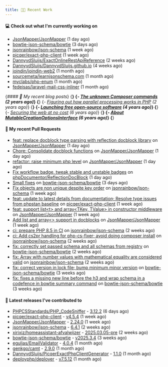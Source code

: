 ```yaml
---
title: 👨‍💻 Recent Work
---
```


#### 💻 Check out what I'm currently working on

- [JsonMapper/JsonMapper](https://github.com/JsonMapper/JsonMapper) (1 day ago)
- [bowtie-json-schema/bowtie](https://github.com/bowtie-json-schema/bowtie) (3 days ago)
- [jsonrainbow/json-schema](https://github.com/jsonrainbow/json-schema) (1 week ago)
- [picqer/exact-php-client](https://github.com/picqer/exact-php-client) (1 week ago)
- [DannyvdSluijs/ExactOnlineRestApiReference](https://github.com/DannyvdSluijs/ExactOnlineRestApiReference) (2 weeks ago)
- [DannyvdSluijs/DannyvdSluijs.github.io](https://github.com/DannyvdSluijs/DannyvdSluijs.github.io) (4 weeks ago)
- [joindin/joindin-web2](https://github.com/joindin/joindin-web2) (1 month ago)
- [sourcemeta/learnjsonschema.com](https://github.com/sourcemeta/learnjsonschema.com) (1 month ago)
- [myclabs/php-enum](https://github.com/myclabs/php-enum) (1 month ago)
- [fedeisas/laravel-mail-css-inliner](https://github.com/fedeisas/laravel-mail-css-inliner) (1 month ago)


{*#### 📜 My recent blog posts*}
{**}
{*- [The unknown Composer commands](https://www.dannyvandersluijs.nl/posts/2023-08-25-the-unknown-composer-commands.html) (2 years ago)*}
{**}
{*- [Figuring out how parallel processing works in PHP](https://www.dannyvandersluijs.nl/posts/2023-06-21-figuring-out-how-parallel-processing-works-in-php.html) (2 years ago)*}
{**}
{*- [Launching free open-source software](https://www.dannyvandersluijs.nl/posts/2020-07-02-launching-free-open-source-software.html) (4 years ago)*}
{**}
{*- [Securing the web at no cost](https://www.dannyvandersluijs.nl/posts/2019-02-04-securing-the-web-at-no-cost.html) (6 years ago)*}
{**}
{*- [About MutableCreationOptionsInterface](https://www.dannyvandersluijs.nl/posts/2018-10-15-about-mutable-creation-options-interface.html) (6 years ago)*}
{**}

#### 🔨 My recent Pull Requests

- [feat: replace docblock type parsing with reflection docblock library](https://github.com/JsonMapper/JsonMapper/pull/199) on [JsonMapper/JsonMapper](https://github.com/JsonMapper/JsonMapper) (1 day ago)
- [Chore: Consolidate docblock functions](https://github.com/JsonMapper/JsonMapper/pull/198) on [JsonMapper/JsonMapper](https://github.com/JsonMapper/JsonMapper) (1 day ago)
- [refactor: raise minimum php level](https://github.com/JsonMapper/JsonMapper/pull/197) on [JsonMapper/JsonMapper](https://github.com/JsonMapper/JsonMapper) (1 day ago)
- [Fix workflow badge, tweak stable and unstable badges](https://github.com/phpDocumentor/ReflectionDocBlock/pull/410) on [phpDocumentor/ReflectionDocBlock](https://github.com/phpDocumentor/ReflectionDocBlock) (1 day ago)
- [Small fixes](https://github.com/bowtie-json-schema/bowtie/pull/1958) on [bowtie-json-schema/bowtie](https://github.com/bowtie-json-schema/bowtie) (3 days ago)
- [Fix objects are non unique despite key order](https://github.com/jsonrainbow/json-schema/pull/819) on [jsonrainbow/json-schema](https://github.com/jsonrainbow/json-schema) (1 week ago)
- [feat: update to latest details from documentation; Resolve type issues from phpstan baseline](https://github.com/picqer/exact-php-client/pull/680) on [picqer/exact-php-client](https://github.com/picqer/exact-php-client) (1 week ago)
- [feat: support list&lt;t&gt; and array&lt;TKey, TValue&gt; in constructor middleware](https://github.com/JsonMapper/JsonMapper/pull/194) on [JsonMapper/JsonMapper](https://github.com/JsonMapper/JsonMapper) (1 week ago)
- [Add list and array&lt;&gt; support in docblocks](https://github.com/JsonMapper/JsonMapper/pull/193) on [JsonMapper/JsonMapper](https://github.com/JsonMapper/JsonMapper) (1 week ago)
- [ci: prepare PHP 8.5 in CI](https://github.com/jsonrainbow/json-schema/pull/815) on [jsonrainbow/json-schema](https://github.com/jsonrainbow/json-schema) (2 weeks ago)
- [ci: Add cs2pr handling for php-cs-fixer; avoid doing composer install](https://github.com/jsonrainbow/json-schema/pull/814) on [jsonrainbow/json-schema](https://github.com/jsonrainbow/json-schema) (2 weeks ago)
- [fix: correctly set passed schema and all schemas from registry](https://github.com/bowtie-json-schema/bowtie/pull/1927) on [bowtie-json-schema/bowtie](https://github.com/bowtie-json-schema/bowtie) (2 weeks ago)
- [fix: Array with number values with mathematical equality are considered valid](https://github.com/jsonrainbow/json-schema/pull/813) on [jsonrainbow/json-schema](https://github.com/jsonrainbow/json-schema) (2 weeks ago)
- [fix: correct version in lock file; bump minimum minor version](https://github.com/bowtie-json-schema/bowtie/pull/1921) on [bowtie-json-schema/bowtie](https://github.com/bowtie-json-schema/bowtie) (3 weeks ago)
- [fix: fixes a missing new line before the h3 and wrap schema in a codefence in bowtie summary command](https://github.com/bowtie-json-schema/bowtie/pull/1918) on [bowtie-json-schema/bowtie](https://github.com/bowtie-json-schema/bowtie) (3 weeks ago)


#### 🔭 Latest releases I've contributed to

- [PHPCSStandards/PHP_CodeSniffer](https://github.com/PHPCSStandards/PHP_CodeSniffer) - [3.12.2](https://github.com/PHPCSStandards/PHP_CodeSniffer/releases/tag/3.12.2) (6 days ago)
- [picqer/exact-php-client](https://github.com/picqer/exact-php-client) - [v4.5.4](https://github.com/picqer/exact-php-client/releases/tag/v4.5.4) (1 week ago)
- [JsonMapper/JsonMapper](https://github.com/JsonMapper/JsonMapper) - [2.24.0](https://github.com/JsonMapper/JsonMapper/releases/tag/2.24.0) (1 week ago)
- [jsonrainbow/json-schema](https://github.com/jsonrainbow/json-schema) - [6.4.1](https://github.com/jsonrainbow/json-schema/releases/tag/6.4.1) (2 weeks ago)
- [xirixiz/homeassistant-afvalwijzer](https://github.com/xirixiz/homeassistant-afvalwijzer) - [2025.03.05-pre](https://github.com/xirixiz/homeassistant-afvalwijzer/releases/tag/2025.03.05-pre) (2 weeks ago)
- [bowtie-json-schema/bowtie](https://github.com/bowtie-json-schema/bowtie) - [v2025.3.4](https://github.com/bowtie-json-schema/bowtie/releases/tag/v2025.3.4) (3 weeks ago)
- [egulias/EmailValidator](https://github.com/egulias/EmailValidator) - [4.0.4](https://github.com/egulias/EmailValidator/releases/tag/4.0.4) (1 month ago)
- [genkgo/camt](https://github.com/genkgo/camt) - [2.9.0](https://github.com/genkgo/camt/releases/tag/2.9.0) (1 month ago)
- [DannyvdSluijs/PicqerExactPhpClientGenerator](https://github.com/DannyvdSluijs/PicqerExactPhpClientGenerator) - [1.1.0](https://github.com/DannyvdSluijs/PicqerExactPhpClientGenerator/releases/tag/1.1.0) (1 month ago)
- [deployphp/deployer](https://github.com/deployphp/deployer) - [v7.5.12](https://github.com/deployphp/deployer/releases/tag/v7.5.12) (1 month ago)